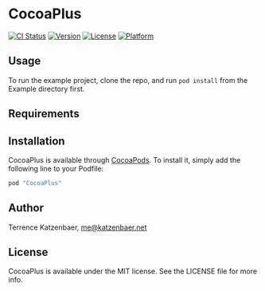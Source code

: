 # CocoaPlus

[![CI Status](http://img.shields.io/travis/tkatzenbaer/CocoaPlus.svg?style=flat)](https://travis-ci.org/tkatzenbaer/CocoaPlus)
[![Version](https://img.shields.io/cocoapods/v/CocoaPlus.svg?style=flat)](http://cocoapods.org/pods/CocoaPlus)
[![License](https://img.shields.io/cocoapods/l/CocoaPlus.svg?style=flat)](http://cocoapods.org/pods/CocoaPlus)
[![Platform](https://img.shields.io/cocoapods/p/CocoaPlus.svg?style=flat)](http://cocoapods.org/pods/CocoaPlus)

## Usage

To run the example project, clone the repo, and run `pod install` from the Example directory first.

## Requirements

## Installation

CocoaPlus is available through [CocoaPods](http://cocoapods.org). To install
it, simply add the following line to your Podfile:

```ruby
pod "CocoaPlus"
```

## Author

Terrence Katzenbaer, me@katzenbaer.net

## License

CocoaPlus is available under the MIT license. See the LICENSE file for more info.
